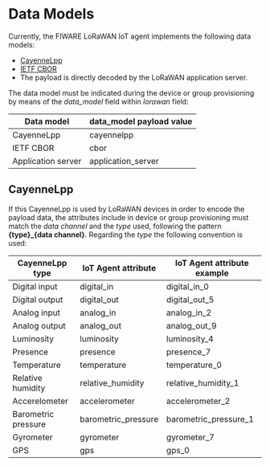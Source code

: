 # Data Models

Currently, the FIWARE LoRaWAN IoT agent implements the following data models:

-   [CayenneLpp](https://mydevices.com/cayenne/docs/lora/#lora-cayenne-low-power-payload)
-   [IETF CBOR](https://tools.ietf.org/html/rfc7049)
-   The payload is directly decoded by the LoRaWAN application server.

The data model must be indicated during the device or group provisioning by means of the _data_model_ field within
_lorawan_ field:

| Data model         | data_model payload value |
| ------------------ | ------------------------ |
| CayenneLpp         | cayennelpp               |
| IETF CBOR          | cbor                     |
| Application server | application_server       |

## CayenneLpp

If this CayenneLpp is used by LoRaWAN devices in order to encode the payload data, the attributes include in device or
group provisioning must match the _data channel_ and the _type_ used, following the pattern **{type}\_{data channel}**.
Regarding the _type_ the following convention is used:

| CayenneLpp type     | IoT Agent attribute | IoT Agent attribute example |
| ------------------- | ------------------- | --------------------------- |
| Digital input       | digital_in          | digital_in_0                |
| Digital output      | digital_out         | digital_out_5               |
| Analog input        | analog_in           | analog_in_2                 |
| Analog output       | analog_out          | analog_out_9                |
| Luminosity          | luminosity          | luminosity_4                |
| Presence            | presence            | presence_7                  |
| Temperature         | temperature         | temperature_0               |
| Relative humidity   | relative_humidity   | relative_humidity_1         |
| Accerelometer       | accelerometer       | accelerometer_2             |
| Barometric pressure | barometric_pressure | barometric_pressure_1       |
| Gyrometer           | gyrometer           | gyrometer_7                 |
| GPS                 | gps                 | gps_0                       |
